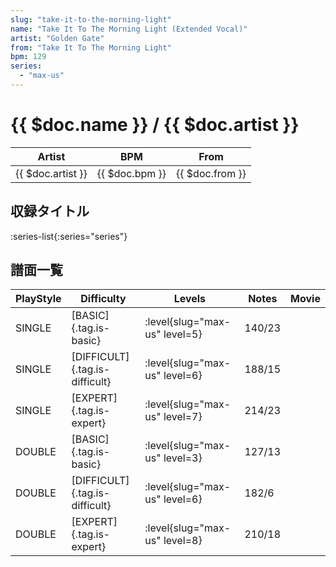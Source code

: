 ```yaml
---
slug: "take-it-to-the-morning-light"
name: "Take It To The Morning Light (Extended Vocal)"
artist: "Golden Gate"
from: "Take It To The Morning Light"
bpm: 129
series:
  - "max-us"
---
```


# {{ $doc.name }} / {{ $doc.artist }}

|Artist|BPM|From|
|------|---|----|
|{{ $doc.artist }}|{{ $doc.bpm }}|{{ $doc.from }}|

## 収録タイトル

:series-list{:series="series"}

## 譜面一覧

|PlayStyle|Difficulty|Levels|Notes|Movie|
|---------|----------|------|-----|-----|
|SINGLE|[BASIC]{.tag.is-basic}|:level{slug="max-us" level=5}|140/23||
|SINGLE|[DIFFICULT]{.tag.is-difficult}|:level{slug="max-us" level=6}|188/15||
|SINGLE|[EXPERT]{.tag.is-expert}|:level{slug="max-us" level=7}|214/23||
|DOUBLE|[BASIC]{.tag.is-basic}|:level{slug="max-us" level=3}|127/13||
|DOUBLE|[DIFFICULT]{.tag.is-difficult}|:level{slug="max-us" level=6}|182/6||
|DOUBLE|[EXPERT]{.tag.is-expert}|:level{slug="max-us" level=8}|210/18||
